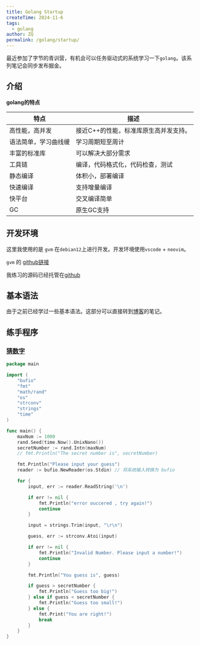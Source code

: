 ```yaml
---
title: Golang Startup
createTime: 2024-11-6
tags:
  - golang
author: ZQ
permalink: /golang/startup/
---
```


最近参加了字节的青训营，有机会可以任务驱动式的系统学习一下`golang`。该系列笔记会同步发布掘金。

<!-- more -->
## 介绍

**golang的特点**

| 特点         | 描述                   |
| ---------- | -------------------- |
| 高性能，高并发    | 接近C++的性能，标准库原生高并发支持。 |
| 语法简单，学习曲线缓 | 学习周期短至周计             |
| 丰富的标准库     | 可以解决大部分需求            |
| 工具链        | 编译，代码格式化，代码检查，测试     |
| 静态编译       | 体积小，部署编译             |
| 快速编译       | 支持增量编译               |
| 快平台        | 交叉编译简单               |
| GC         | 原生GC支持               |
## 开发环境

这里我使用的是 `gvm` 在`debian12`上进行开发。开发环境使用`vscode` + `neovim`。

`gvm` 的 [github链接](https://github.com/moovweb/gvm)

我练习的源码已经托管在[github](https://github.com/Zqzqsb/LearnGolang)

## 基本语法

由于之前已经学过一些基本语法。这部分可以直接转到[博客](https://blog.zqzqsb.cn/notes/Golang/)的笔记。

## 练手程序

### [猜数字](https://github.com/Zqzqsb/LearnGolang/blob/main/ByteDance/Lesson1/GussingGame.go)

```go
package main

import (
	"bufio"
	"fmt"
	"math/rand"
	"os"
	"strconv"
	"strings"
	"time"
)

func main() {
	maxNum := 1000
	rand.Seed(time.Now().UnixNano())
	secretNumber := rand.Intn(maxNum)
	// fmt.Println("The secret number is", secretNumber)

	fmt.Println("Please input your guess")
	reader := bufio.NewReader(os.Stdin) // 将系统输入转换为 bufio

	for {
		input, err := reader.ReadString('\n')

		if err != nil {
			fmt.Println("error ouccered , try again!")
			continue
		}

		input = strings.Trim(input, "\r\n")

		guess, err := strconv.Atoi(input)

		if err != nil {
			fmt.Println("Invalid Number. Please input a number!")
			continue
		}

		fmt.Println("You guess is", guess)

		if guess > secretNumber {
			fmt.Println("Guess too big!")
		} else if guess < secretNumber {
			fmt.Println("Guess too small!")
		} else {
			fmt.Print("You are right!")
			break
		}
	}
}
```